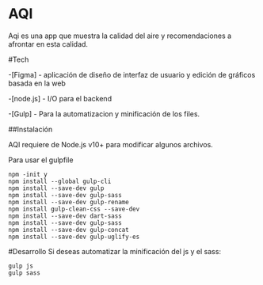 # AQI
Aqi es una app que muestra la calidad del aire y recomendaciones a afrontar en esta calidad.

#Tech

-[Figma] - aplicación de diseño de interfaz de usuario y edición de gráficos basada en la web

-[node.js] - I/O para el backend

-[Gulp] - Para la automatizacion y minificación de los files.

##Instalación

AQI requiere de Node.js v10+ para modificar algunos archivos.

Para usar el gulpfile
```
npm -init y
npm install --global gulp-cli
npm install --save-dev gulp
npm install --save-dev gulp-sass
npm install --save-dev gulp-rename
npm install gulp-clean-css --save-dev
npm install --save-dev dart-sass
npm install --save-dev gulp-sass
npm install --save-dev gulp-concat
npm install --save-dev gulp-uglify-es
```

#Desarrollo
Si deseas automatizar la minificación del js y el sass:

```
gulp js
gulp sass

```



